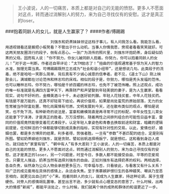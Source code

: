 > 王小波说，人的一切痛苦，本质上都是对自己的无能的愤怒。更多人不愿面对这点，转而通过消解别人的努力，来为自己寻找仅有的安慰。这才是真正的loser。

###抱着同龄人的女儿，就是人生赢家了？
####作者/傅踢踢

						刘强东和奶茶妹妹领证这档子事儿，有人问我怎么看。我能怎么看，用透视镜看还是搬把小板凳看？不管出于什么动机，当事人你情我愿，旁观者看看笑笑就好。可这两天朋友圈流行的段子，倒有点恶心。一张广为流传的照片里，刘强东环抱奶茶，身后疑似奶茶的父母。因而有人说：“你不努力，你女儿被同龄人抱着。你努力，你可以抱着同龄人的女儿！”对于这一判断，作者还自带评论：“太TM励志了！”扭曲的价值观通常基于惊为天人的智力水准，按理无需当真。可傅踢踢既然立志成为“社会和谐小纽带”，还是想说几句。此类段子的流毒，绝不是哈哈一笑那么简单，背后真有不少诚心诚意的信奉者。君不见，《道士下山》刚上映那会儿，满城都在讨论范伟和林志玲的床戏。相似的段子是，你努力，哪怕是秃头发福的范伟，也可以睡林志玲。你不努力，哪怕是千娇百媚的林志玲，也免不了被范伟睡。照上述观点，成功的唯一标准就是名满四方富甲天下，再靠财产和声望娶到年轻美貌的妻子，是为人生赢家。看看现实，说句不好听的，金樽美酒斗十千，未必医好前列腺。年轻人花钱买套，中年人花钱买药。有钱是不是万能的，还真不好轻易下结论。再说价值观，如果是尚处蛮荒的原始部落，无力的女性常被当作财富处置，物化尚属情有可原。文明发展到今天，还在散布类似的观点，哪怕是说笑，也不免下流。有种新奇的说法是，富豪和嫩模简直是再寻常不过的标配，中年女性生儿育女还能拿下宁泽涛，才是真正的胜者。万万没想到，随着两性之间排列组合的可能性日益丰富，雷同的价值观竟然能够变着花式凑段子。认定年轻人拿姿色和青春去换取前途和财富，暗藏的逻辑前提是，任何鲜活的个体都能够切割成具象的指标，实现有针对性的交易。以此，爱情也好，婚姻也罢，都是多方博弈的结果，利多者得，势强者胜。一旦有“参数”不甚匹配的结合，定是别有所图。譬如奶茶嫁给刘强东，就是贪财。譬如翁帆选择杨振宁，就是想红。这和看到身边人成功，就归结为“家里有钱”、“朝中有人”有多大差别？王小波说，人的一切痛苦，本质上都是对自己的无能的愤怒。更多人不愿面对这点，转而通过消解别人的努力，来为自己寻找仅有的安慰。这才是真正的loser。另一个问题是，时至今日，多数人都不能接受自由、平等的恋爱观念。只要无人强迫，奶茶当然有选择刘强东的自由，正如刘强东有选择奶茶的权利。两相选择，各自负责，纵然身为公众人物会承担更多压力，可幸福与否，只看彼此，与看客又有什么关系？将广泛的成见套用在具体的感情上，永远会失焦。至于羡慕嫉妒恨衍生的各种嬉笑、嘲讽乃至恶言相向，就更见出自己的“小”来。抱着同龄人的女儿，就成为人生赢家，持这种论调，属于生理硬伤。对旁人的感情胡乱置喙，甚至出言不逊，多少就有点心理变态的意思了。什么时候，出再大的情感“新闻”，都能平淡处之，什么时候，我们就离个体的成熟和群体的和谐更近了一步。			  		
